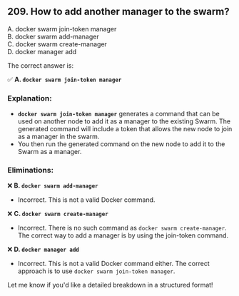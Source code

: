 ## 209. How to add another manager to the swarm?
A. docker swarm join-token manager  
B. docker swarm add-manager  
C. docker swarm create-manager  
D. docker manager add  

The correct answer is:  

✅ **A. `docker swarm join-token manager`**  

### Explanation:  
- **`docker swarm join-token manager`** generates a command that can be used on another node to add it as a manager to the existing Swarm. The generated command will include a token that allows the new node to join as a manager in the swarm.  
- You then run the generated command on the new node to add it to the Swarm as a manager.

### Eliminations:  
❌ **B. `docker swarm add-manager`**  
- Incorrect. This is not a valid Docker command.  

❌ **C. `docker swarm create-manager`**  
- Incorrect. There is no such command as `docker swarm create-manager`. The correct way to add a manager is by using the join-token command.  

❌ **D. `docker manager add`**  
- Incorrect. This is not a valid Docker command either. The correct approach is to use `docker swarm join-token manager`.

Let me know if you'd like a detailed breakdown in a structured format!
